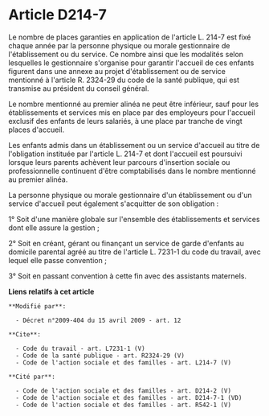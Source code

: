 # Article D214-7

Le nombre de places garanties en application de l'article L. 214-7 est fixé chaque année par la personne physique ou morale
gestionnaire de l'établissement ou du service. Ce nombre ainsi que les modalités selon lesquelles le gestionnaire s'organise
pour garantir l'accueil de ces enfants figurent dans une annexe au projet d'établissement ou de service mentionné à l'article
R. 2324-29 du code de la santé publique, qui est transmise au président du conseil général. 

Le nombre mentionné au premier alinéa ne peut être inférieur, sauf pour les établissements et services mis en place par des
employeurs pour l'accueil exclusif des enfants de leurs salariés, à une place par tranche de vingt places d'accueil. 

Les enfants admis dans un établissement ou un service d'accueil au titre de l'obligation instituée par l'article L. 214-7 et
dont l'accueil est poursuivi lorsque leurs parents achèvent leur parcours d'insertion sociale ou professionnelle continuent
d'être comptabilisés dans le nombre mentionné au premier alinéa. 

La personne physique ou morale gestionnaire d'un établissement ou d'un service d'accueil peut également s'acquitter de son
obligation : 

1° Soit d'une manière globale sur l'ensemble des établissements et services dont elle assure la gestion ; 

2° Soit en créant, gérant ou finançant un service de garde d'enfants au domicile parental agréé au titre de l'article L.
7231-1 du code du travail, avec lequel elle passe convention ; 

3° Soit en passant convention à cette fin avec des assistants maternels.

**Liens relatifs à cet article**

	**Modifié par**:

	  - Décret n°2009-404 du 15 avril 2009 - art. 12

	**Cite**:

	  - Code du travail - art. L7231-1 (V)
	  - Code de la santé publique - art. R2324-29 (V)
	  - Code de l'action sociale et des familles - art. L214-7 (V)

	**Cité par**:

	  - Code de l'action sociale et des familles - art. D214-2 (V)
	  - Code de l'action sociale et des familles - art. D214-7-1 (VD)
	  - Code de l'action sociale et des familles - art. R542-1 (V)
